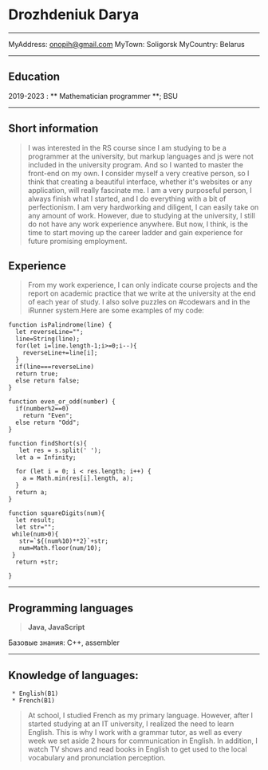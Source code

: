 Drozhdeniuk Darya
============

------------------- ----------------------------
MyAddress: onopih@gmail.com
MyTown: Soligorsk
MyCountry: Belarus
------------------- ----------------------------

Education
---------
2019-2023
: ** Mathematician programmer **; BSU
***

Short information
---------
>I was interested in the RS course since I am studying to be a programmer at the university,
but markup languages and js were not included in the university program.
And so I wanted to master the front-end on my own.
I consider myself a very creative person,
so I think that creating a beautiful interface,
whether it's websites or any application,
will really fascinate me. I am a very purposeful person, 
I always finish what I started, and I do everything with a bit of perfectionism. 
I am very hardworking and diligent, I can easily take on any amount of work.
However, due to studying at the university, I still do not have any work experience anywhere.
But now, I think, is the time to start moving up the career ladder and gain experience for future promising employment.


Experience
----------

>From my work experience, I can only indicate course projects and the report on
academic practice that we write at the university at the end of each year of study. 
I also solve puzzles on #codewars and in the iRunner system.Here are some examples of my code:

```
function isPalindrome(line) {
  let reverseLine="";
  line=String(line);
  for(let i=line.length-1;i>=0;i--){
    reverseLine+=line[i];
  }
  if(line===reverseLine)
  return true;
  else return false;
}
```
```
function even_or_odd(number) {
  if(number%2==0)
    return "Even";
  else return "Odd";
}
```
```
function findShort(s){
   let res = s.split(' ');
  let a = Infinity;
  
  for (let i = 0; i < res.length; i++) {
    a = Math.min(res[i].length, a);
  }
  return a;
}
```
```
function squareDigits(num){
  let result;
  let str="";
 while(num>0){
   str=`${(num%10)**2}`+str;
   num=Math.floor(num/10);
 }
  return +str;
 
}
```
***

Programming languages
--------------------
>**Java, JavaScript**

Базовые знания: C++, assembler

[ref]: https://github.com/Dasyta
***

Knowledge of languages:
----------------------------------------

     * English(B1)
     * French(B1)
     

> At school, I studied French as my primary language.
 However, after I started studying at an IT university,
 I realized the need to learn English. This is why I work
 with a grammar tutor, as well as every week we set aside
 2 hours for communication in English. In addition,
 I watch TV shows and read books in English to get used to 
 the local vocabulary and pronunciation perception.
